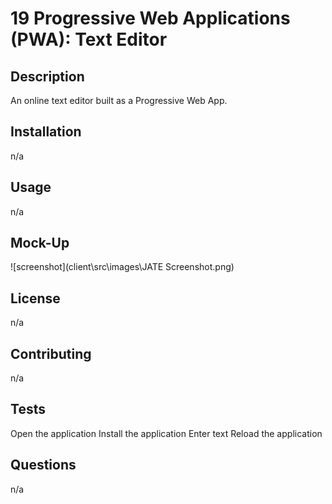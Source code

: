 # 19 Progressive Web Applications (PWA): Text Editor

## Description

An online text editor built as a Progressive Web App.

## Installation
n/a

## Usage
n/a

## Mock-Up
![screenshot](client\src\images\JATE Screenshot.png)


## License
n/a

## Contributing
n/a

## Tests
Open the application
Install the application
Enter text
Reload the application

## Questions
n/a
